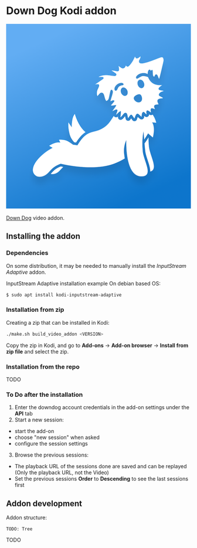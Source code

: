 # Down Dog Kodi addon

![Down Dog](./plugin.video.downdog/resources/icon.png)

[Down Dog](downdogapp.com/) video addon.

## Installing the addon


### Dependencies

On some distribution, it may be needed to manually install the *InputStream Adaptive* addon.

InputStream Adaptive installation example On debian based OS:

```bash
$ sudo apt install kodi-inputstream-adaptive
```

### Installation from zip

Creating a zip that can be installed in Kodi:

```bash
./make.sh build_video_addon <VERSION>
```

Copy the zip in Kodi, and go to **Add-ons** -> **Add-on browser** -> **Install from zip file** and select the zip.

### Installation from the repo

TODO


### To Do after the installation

1. Enter the downdog account credentials in the add-on settings under the **API** tab
2. Start a new session:
  * start the add-on
  * choose "new session" when asked
  * configure the session settings
3. Browse the previous sessions:
  * The playback URL of the sessions done are saved and can be replayed (Only the playback URL, not the Video)
  * Set the previous sessions **Order** to **Descending** to see the last sessions first


## Addon development

Addon structure:

```
TODO: Tree
```


TODO


